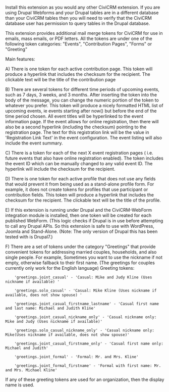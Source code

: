 Install this extension as you would any other CiviCRM extension.  If you are using Drupal Webforms and your Drupal tables are in a different database than your CiviCRM tables then you will need to verify that the CiviCRM database user has permission to query tables in the Drupal database. 

This extension provides additional mail merge tokens for CiviCRM for use in emails, mass emails, or PDF letters. All the tokens are under one of the following token categories:  "Events", "Contribution Pages", "Forms" or "Greeting"

Main features:

   A) There is one token for each active contribution page. This token will produce a hyperlink that includes the checksum for the recipient. The clickable text will be the title of the contribution page
   
   B) There are several tokens for different time periods of upcoming events, such as 7 days, 3 weeks, and 3 months. After inserting the token into the body of the message, you can change the numeric portion of the token to whatever you prefer. This token will produce a nicely formatted HTML list of upcoming events, ie events starting after now() but before the end of the time period chosen. All event titles will be hyperlinked to the event information page. If the event allows for online registration, then there will also be a second hyperlink (including the checksum) pointing to the registration page. The text for this registration link will be the value in 'Registration Link Text' in the event configuration. The event listing will also include the event summary. 
   
   C) There is a token for each of the next X event registration pages ( i.e. future events that also have online registration enabled).  The token includes the event ID which can be manually changed to any valid event ID. The hyperlink will include the checksum for the recipient.
   
   D) There is one token for each active profile that does not use any fields that would prevent it from being used as a stand-alone profile form. For example, it does not create tokens for profiles that use participant or contribution fields. This token will produce a hyperlink that includes the checksum for the recipient. The clickable text will be the title of the profile.  

  E) If this extension is running under Drupal and the CiviCRM-WebForm integration module is installed, then one token will be created for each published WebForm.  (This logic checks if Drupal is in use before attempting to call any Drupal APIs. So this extension is safe to use with WordPress, Joomla and Stand-Alone.  (Note: The only version of Drupal this has been tested with is Drupal7.)
  
  F) There are a set of tokens under the category "Greetings" that provide convenient tokens for addressing married couples, households, and also single people.  For example, Sometimes you want to use the nickname if not empty, otherwise fallback to their first name. (The greetings for couples currently only work for the English language)
     Greeting tokens:
     	
     	'greetings.joint_casual' - 'Casual: Mike and Judy Kline (Uses nickname if available) '
		
		'greetings.solo_casual' - 'Casual: Mike Kline (Uses nickname if available, does not show spouse) '
		
		'greetings.joint_casual_firstname_lastname' - 'Casual first name and last name: Michael and Judith Kline'
		
		'greetings.joint_casual_nickname_only' - 'Casual nickname only: Mike and Judy (Uses nickname if available)'
		
		'greetings.solo_casual_nickname_only' - 'Casual nickname only: Mike(Uses nickname if available, does not show spouse)'
		
		'greetings.joint_casual_firstname_only' - 'Casual first name only: Michael and Judith'
		
		'greetings.joint_formal' - 'Formal: Mr. and Mrs. Kline'
		
		'greetings.joint_formal_firstname' - 'Formal with first name: Mr. and Mrs. Michael Kline'
			 
  If any of these greeting tokens are used for an organization, then the display name is used. 
